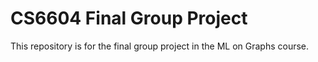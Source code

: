 # CS6604 Final Group Project
This repository is for the final group project in the ML on Graphs course.
